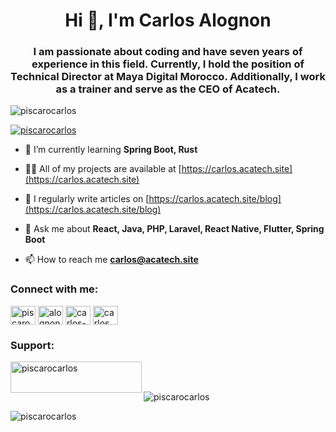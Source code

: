 <h1 align="center">Hi 👋, I'm Carlos Alognon</h1>
<h3 align="center">I am passionate about coding and have seven years of experience in this field. Currently, I hold the position of Technical Director at Maya Digital Morocco. Additionally, I work as a trainer and serve as the CEO of Acatech.</h3>

<p align="left"> <img src="https://komarev.com/ghpvc/?username=piscarocarlos&label=Profile%20views&color=0e75b6&style=flat" alt="piscarocarlos" /> </p>

<p align="left"> <a href="https://github.com/ryo-ma/github-profile-trophy"><img src="https://github-profile-trophy.vercel.app/?username=piscarocarlos" alt="piscarocarlos" /></a> </p>

- 🌱 I’m currently learning **Spring Boot, Rust**

- 👨‍💻 All of my projects are available at [https://carlos.acatech.site](https://carlos.acatech.site)

- 📝 I regularly write articles on [https://carlos.acatech.site/blog](https://carlos.acatech.site/blog)

- 💬 Ask me about **React, Java, PHP, Laravel, React Native, Flutter, Spring Boot**

- 📫 How to reach me **carlos@acatech.site**

<h3 align="left">Connect with me:</h3>
<p align="left">
<a href="https://dev.to/piscarocarlos" target="blank"><img align="center" src="https://raw.githubusercontent.com/rahuldkjain/github-profile-readme-generator/master/src/images/icons/Social/devto.svg" alt="piscarocarlos" height="30" width="40" /></a>
<a href="https://twitter.com/alognoncarlos" target="blank"><img align="center" src="https://raw.githubusercontent.com/rahuldkjain/github-profile-readme-generator/master/src/images/icons/Social/twitter.svg" alt="alognoncarlos" height="30" width="40" /></a>
<a href="https://linkedin.com/in/carlos-alognon" target="blank"><img align="center" src="https://raw.githubusercontent.com/rahuldkjain/github-profile-readme-generator/master/src/images/icons/Social/linked-in-alt.svg" alt="carlos-alognon" height="30" width="40" /></a>
<a href="https://instagram.com/carlos_alognon" target="blank"><img align="center" src="https://raw.githubusercontent.com/rahuldkjain/github-profile-readme-generator/master/src/images/icons/Social/instagram.svg" alt="carlos_alognon" height="30" width="40" /></a>
</p>


<h3 align="left">Support:</h3>

<p><a href="https://www.buymeacoffee.com/piscarocarlos"> <img align="left" src="https://cdn.buymeacoffee.com/buttons/v2/default-yellow.png" height="50" width="210" alt="piscarocarlos" /></a></p><br><br>


<p>&nbsp;<img align="left" src="https://github-readme-stats.vercel.app/api?username=piscarocarlos&show_icons=true&locale=en" alt="piscarocarlos" /></p>



<p><img align="left" src="https://github-readme-streak-stats.herokuapp.com/?user=piscarocarlos&" alt="piscarocarlos" /></p>
